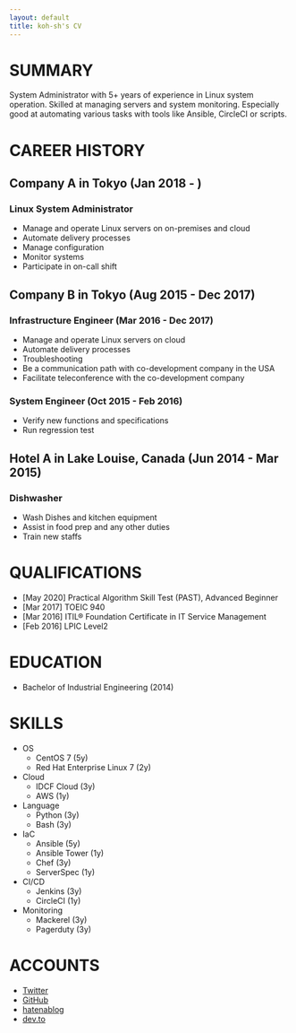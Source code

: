 ```yaml
---
layout: default
title: koh-sh's CV
---
```


# SUMMARY

System Administrator with 5+ years of experience in Linux system operation. Skilled at managing servers and system monitoring. Especially good at automating various tasks with tools like Ansible, CircleCI or scripts.

# CAREER HISTORY

## Company A in Tokyo (Jan 2018 - )

### Linux System Administrator

- Manage and operate Linux servers on on-premises and cloud 
- Automate delivery processes 
- Manage configuration 
- Monitor systems 
- Participate in on-call shift

## Company B in Tokyo (Aug 2015 - Dec 2017)

### Infrastructure Engineer (Mar 2016 - Dec 2017)

- Manage and operate Linux servers on cloud
- Automate delivery processes
- Troubleshooting
- Be a communication path with co-development company in the USA
- Facilitate teleconference with the co-development company

### System Engineer (Oct 2015 - Feb 2016)

- Verify new functions and specifications 
- Run regression test

## Hotel A in Lake Louise, Canada (Jun 2014 - Mar 2015)

### Dishwasher

- Wash Dishes and kitchen equipment
- Assist in food prep and any other duties
- Train new staffs

# QUALIFICATIONS

- [May 2020] Practical Algorithm Skill Test (PAST), Advanced Beginner
- [Mar 2017] TOEIC 940
- [Mar 2016] ITIL® Foundation Certificate in IT Service Management
- [Feb 2016] LPIC Level2

# EDUCATION

- Bachelor of Industrial Engineering (2014)

# SKILLS

- OS
  - CentOS 7 (5y)
  - Red Hat Enterprise Linux 7 (2y)
- Cloud
  - IDCF Cloud (3y)
  - AWS (1y)
- Language
  - Python (3y)
  - Bash (3y)
- IaC
  - Ansible (5y)
  - Ansible Tower (1y)
  - Chef (3y)
  - ServerSpec (1y)
- CI/CD
  - Jenkins (3y)
  - CircleCI (1y)
- Monitoring
  - Mackerel (3y)
  - Pagerduty (3y)

# ACCOUNTS

- [Twitter](https://twitter.com/koh_sh)
- [GitHub](https://github.com/koh-sh)
- [hatenablog](https://koh-sh.hatenablog.com)
- [dev.to](https://dev.to/koh_sh)
